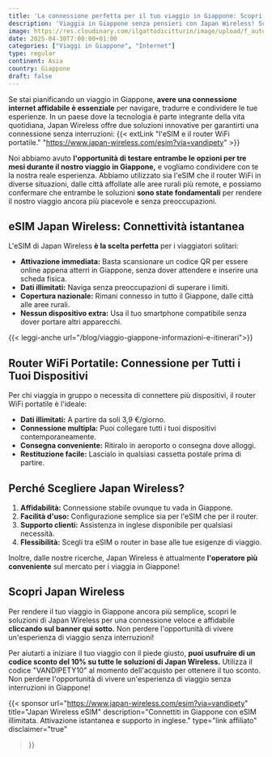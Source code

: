 ```yaml
---
title: 'La connessione perfetta per il tuo viaggio in Giappone: Scopri Japan Wireless'
description: 'Viaggia in Giappone senza pensieri con Japan Wireless! Scegli l’eSIM per una connessione istantanea o il router WiFi portatile per connettere più dispositivi. Dati illimitati, copertura nazionale e attivazione semplice: testati da noi in città e aree rurali!'
image: https://res.cloudinary.com/ilgattodicitturin/image/upload/f_auto,q_auto,w_800,dpr_auto/v1709916475/Articoli/Giappone/internet-illimitato-in-giappone_entbw6.png
date: 2025-04-30T7:00:00+01:00
categories: ["Viaggi in Giappone", "Internet"]
type: regular  
continent: Asia
country: Giappone
draft: false
---
```

Se stai pianificando un viaggio in Giappone, **avere una connessione internet affidabile è essenziale** per navigare, tradurre e condividere le tue esperienze. In un paese dove la tecnologia è parte integrante della vita quotidiana, Japan Wireless offre due soluzioni innovative per garantirti una connessione senza interruzioni: {{< extLink "l'eSIM e il router WiFi portatile." "https://www.japan-wireless.com/esim?via=vandipety" >}} 

Noi abbiamo avuto **l'opportunità di testare entrambe le opzioni per tre mesi durante il nostro viaggio in Giappone,** e vogliamo condividere con te la nostra reale esperienza. Abbiamo utilizzato sia l'eSIM che il router WiFi in diverse situazioni, dalle città affollate alle aree rurali più remote, e possiamo confermare che entrambe le soluzioni **sono state fondamentali** per rendere il nostro viaggio ancora più piacevole e senza preoccupazioni.

## eSIM Japan Wireless: Connettività istantanea
L'eSIM di Japan Wireless **è la scelta perfetta** per i viaggiatori solitari:
* **Attivazione immediata:** Basta scansionare un codice QR per essere online appena atterri in Giappone, senza dover attendere e inserire una scheda fisica.
* **Dati illimitati:** Naviga senza preoccupazioni di superare i limiti.
* **Copertura nazionale:** Rimani connesso in tutto il Giappone, dalle città alle aree rurali.
* **Nessun dispositivo extra:** Usa il tuo smartphone compatibile senza dover portare altri apparecchi.

{{< leggi-anche url="/blog/viaggio-giappone-informazioni-e-itinerari">}}

## Router WiFi Portatile: Connessione per Tutti i Tuoi Dispositivi
Per chi viaggia in gruppo o necessita di connettere più dispositivi, il router WiFi portatile è l'ideale:
* **Dati illimitati:** A partire da soli 3,9 €/giorno.
* **Connessione multipla:** Puoi collegare tutti i tuoi dispositivi contemporaneamente.
* **Consegna conveniente:** Ritiralo in aeroporto o consegna dove alloggi.
* **Restituzione facile:** Lascialo in qualsiasi cassetta postale prima di partire.

## Perché Scegliere Japan Wireless?
1. **Affidabilità:** Connessione stabile ovunque tu vada in Giappone.
2. **Facilità d'uso:** Configurazione semplice sia per l'eSIM che per il router.
3. **Supporto clienti:** Assistenza in inglese disponibile per qualsiasi necessità.
4. **Flessibilità:** Scegli tra eSIM o router in base alle tue esigenze di viaggio.

Inoltre, dalle nostre ricerche, Japan Wireless è attualmente **l'operatore più conveniente** sul mercato per i viaggia in Giappone!

<!-- ## Offerta speciale per i nostri lettori
Per aiutarti a iniziare il tuo viaggio con il piede giusto, **puoi usufruire di un codice sconto del 20% su tutte le soluzioni di Japan Wireless.** Utilizza il codice [INSERISCI IL CODICE QUI] al momento dell'acquisto per ottenere il tuo sconto. Non perdere l'opportunità di vivere un'esperienza di viaggio senza interruzioni in Giappone! -->
## Scopri Japan Wireless
Per rendere il tuo viaggio in Giappone ancora più semplice, scopri le soluzioni di Japan Wireless per una connessione veloce e affidabile **cliccando sul banner qui sotto.** Non perdere l'opportunità di vivere un'esperienza di viaggio senza interruzioni!

Per aiutarti a iniziare il tuo viaggio con il piede giusto, **puoi usufruire di un codice sconto del 10% su tutte le soluzioni di Japan Wireless.** Utilizza il codice "VANDIPETY10" al momento dell'acquisto per ottenere il tuo sconto. Non perdere l'opportunità di vivere un'esperienza di viaggio senza interruzioni in Giappone!

{{< sponsor 
    url="https://www.japan-wireless.com/esim?via=vandipety"
    title="Japan Wireless eSIM"
    description="Connettiti in Giappone con eSIM illimitata. Attivazione istantanea e supporto in inglese."
    type="link affiliato"
    disclaimer="true"
>}}

<!-- Completa la tua esperienza di viaggio in Giappone prenotando i tuoi treni con facilità, anche in questo caso con un esclusivo codice sconto del 20%. Scopri di più in questo articolo. -->